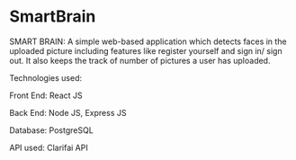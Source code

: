 # SmartBrain

SMART BRAIN: A simple web-based application which detects faces in the uploaded picture including
features like register yourself and sign in/ sign out. It also keeps the track of number of pictures a user has
uploaded.

Technologies used:

  Front End: React JS
  
  Back End: Node JS, Express JS
  
  Database: PostgreSQL
  
  API used: Clarifai API
